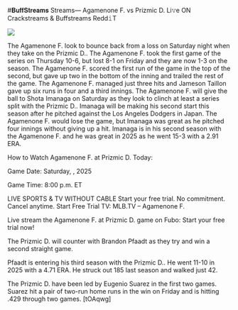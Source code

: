 #𝐁𝐮𝐟𝐟𝐒𝐭𝐫𝐞𝐚𝐦𝐬 Streams— Agamenone F. vs Prizmic D. Li𝚟e ON Crackstreams & Buffstreams Redd𝚒T  
  
  
[![](https://i.imgur.com/qSNzIqt.png)](https://movie.rssnews.media/kCgAaddJO.php)  
  
The Agamenone F. look to bounce back from a loss on Saturday night when they take on the Prizmic D.. The Agamenone F. took the first game of the series on Thursday 10-6, but lost 8-1 on Friday and they are now 1-3 on the season. The Agamenone F. scored the first run of the game in the top of the second, but gave up two in the bottom of the inning and trailed the rest of the game. The Agamenone F. managed just three hits and Jameson Taillon gave up six runs in four and a third innings. The Agamenone F. will give the ball to Shota Imanaga on Saturday as they look to clinch at least a series split with the Prizmic D.. Imanaga will be making his second start this season after he pitched against the Los Angeles Dodgers in Japan. The Agamenone F. would lose the game, but Imanaga was great as he pitched four innings without giving up a hit. Imanaga is in his second season with the Agamenone F. and he was great in 2025 as he went 15-3 with a 2.91 ERA.

How to Watch Agamenone F. at Prizmic D. Today:

Game Date: Saturday, , 2025

Game Time: 8:00 p.m. ET

LIVE SPORTS & TV WITHOUT CABLE
Start your free trial. No commitment. Cancel anytime.
Start Free Trial
TV: MLB.TV – Agamenone F.

Live stream the Agamenone F. at Prizmic D. game on Fubo: Start your free trial now!

The Prizmic D. will counter with Brandon Pfaadt as they try and win a second straight game.

Pfaadt is entering his third season with the Prizmic D.. He went 11-10 in 2025 with a 4.71 ERA. He struck out 185 last season and walked just 42.

The Prizmic D. have been led by Eugenio Suarez in the first two games. Suarez hit a pair of two-run home runs in the win on Friday and is hitting .429 through two games. [tOAqwg]
